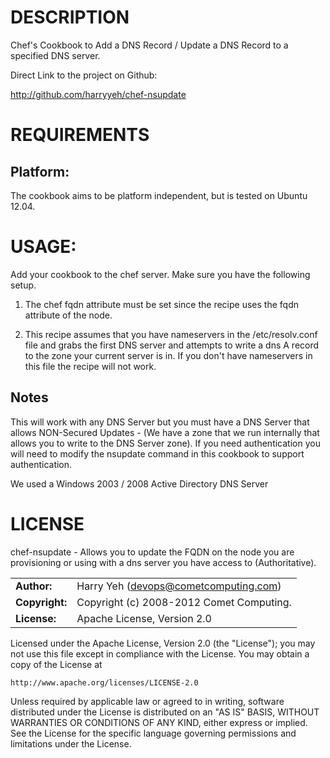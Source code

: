 # DESCRIPTION

Chef's Cookbook to Add a DNS Record / Update a DNS Record to a specified DNS server.

Direct Link to the project on Github:

http://github.com/harryyeh/chef-nsupdate

# REQUIREMENTS

## Platform:

The cookbook aims to be platform independent, but is tested on Ubuntu 12.04.

# USAGE:

Add your cookbook to the chef server. Make sure you have the following setup.

1) The chef fqdn attribute must be set since the recipe uses the fqdn attribute of the node.

2) This recipe assumes that you have nameservers in the /etc/resolv.conf file and grabs the first DNS server and attempts to write a dns A record to the zone your current server is in. If you don't have nameservers in this file the recipe will not work.

## Notes

This will work with any DNS Server but you must have a DNS Server that allows NON-Secured Updates - (We have a zone that we run internally that allows you to write to the DNS Server zone). If you need authentication you will need to modify the nsupdate command in this cookbook to support authentication.

We used a Windows 2003 / 2008 Active Directory DNS Server

# LICENSE

chef-nsupdate - Allows you to update the FQDN on the node you are provisioning or using with a dns server you have access to (Authoritative).

|                      |                                          |
|:---------------------|:-----------------------------------------|
| **Author:**          | Harry Yeh (<devops@cometcomputing.com>)
| **Copyright:**       | Copyright (c) 2008-2012 Comet Computing.
| **License:**         | Apache License, Version 2.0

Licensed under the Apache License, Version 2.0 (the "License");
you may not use this file except in compliance with the License.
You may obtain a copy of the License at

    http://www.apache.org/licenses/LICENSE-2.0

Unless required by applicable law or agreed to in writing, software
distributed under the License is distributed on an "AS IS" BASIS,
WITHOUT WARRANTIES OR CONDITIONS OF ANY KIND, either express or implied.
See the License for the specific language governing permissions and
limitations under the License.

